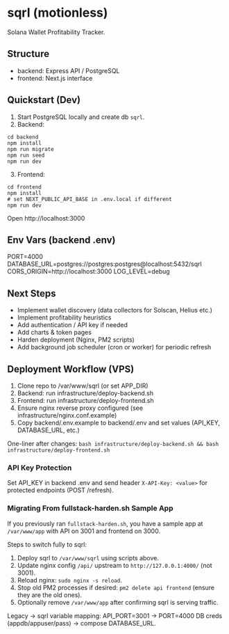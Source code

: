 # sqrl (motionless)

Solana Wallet Profitability Tracker.

## Structure
- backend: Express API / PostgreSQL
- frontend: Next.js interface

## Quickstart (Dev)
1. Start PostgreSQL locally and create db `sqrl`.
2. Backend:
```
cd backend
npm install
npm run migrate
npm run seed
npm run dev
```
3. Frontend:
```
cd frontend
npm install
# set NEXT_PUBLIC_API_BASE in .env.local if different
npm run dev
```

Open http://localhost:3000

## Env Vars (backend .env)
PORT=4000
DATABASE_URL=postgres://postgres:postgres@localhost:5432/sqrl
CORS_ORIGIN=http://localhost:3000
LOG_LEVEL=debug

## Next Steps
- Implement wallet discovery (data collectors for Solscan, Helius etc.)
- Implement profitability heuristics
- Add authentication / API key if needed
- Add charts & token pages
- Harden deployment (Nginx, PM2 scripts)
 - Add background job scheduler (cron or worker) for periodic refresh

## Deployment Workflow (VPS)
1. Clone repo to /var/www/sqrl (or set APP_DIR)
2. Backend: run infrastructure/deploy-backend.sh
3. Frontend: run infrastructure/deploy-frontend.sh
4. Ensure nginx reverse proxy configured (see infrastructure/nginx.conf.example)
5. Copy backend/.env.example to backend/.env and set values (API_KEY, DATABASE_URL, etc.)

One-liner after changes:
`bash infrastructure/deploy-backend.sh && bash infrastructure/deploy-frontend.sh`

### API Key Protection
Set API_KEY in backend .env and send header `X-API-Key: <value>` for protected endpoints (POST /refresh).

### Migrating From fullstack-harden.sh Sample App
If you previously ran `fullstack-harden.sh`, you have a sample app at `/var/www/app` with API on 3001 and frontend on 3000.

Steps to switch fully to sqrl:
1. Deploy sqrl to `/var/www/sqrl` using scripts above.
2. Update nginx config `/api/` upstream to `http://127.0.0.1:4000/` (not 3001).
3. Reload nginx: `sudo nginx -s reload`.
4. Stop old PM2 processes if desired: `pm2 delete api frontend` (ensure they are the old ones).
5. Optionally remove `/var/www/app` after confirming sqrl is serving traffic.

Legacy → sqrl variable mapping:
API_PORT=3001 -> PORT=4000
DB creds (appdb/appuser/pass) -> compose DATABASE_URL.
